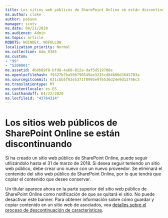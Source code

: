 ```yaml
---
title: Los sitios web públicos de SharePoint Online se están discontinuando
ms.author: clake
author: pebaum
manager: scotv
ms.date: 04/21/2020
ms.audience: Admin
ms.topic: article
ROBOTS: NOINDEX, NOFOLLOW
localization_priority: Normal
ms.collection: Adm_O365
ms.custom:
- "99"
- "5200001"
ms.assetid: 4b8b89f8-bfd8-4a60-812a-daf5d519788e
ms.openlocfilehash: f9327b7ba506790549ae3215cd84606d3645703a
ms.sourcegitcommit: 631cbb5f03e5371f0995e976536d24e9d13746c3
ms.translationtype: MT
ms.contentlocale: es-ES
ms.lasthandoff: 04/22/2020
ms.locfileid: "43764314"
---
```

# <a name="sharepoint-online-public-websites-are-being-discontinued"></a>Los sitios web públicos de SharePoint Online se están discontinuando

Si ha creado un sitio web público de SharePoint Online, puede seguir utilizándolo hasta el 31 de marzo de 2018. Si desea seguir teniendo un sitio web público, debe crear uno nuevo con un nuevo proveedor. Se eliminará el contenido del sitio web público de SharePoint Online, por lo que tendrá que copiar el contenido que desee conservar.
  
Un titular aparece ahora en la parte superior del sitio web público de SharePoint Online como notificación de que se quitará el sitio. No puede desactivar este banner. Para obtener información sobre cómo guardar y copiar contenido en un sitio web de asociados, vea [detalles sobre el proceso de descontinuación de características](https://go.microsoft.com/fwlink/?linkid=866980).
  